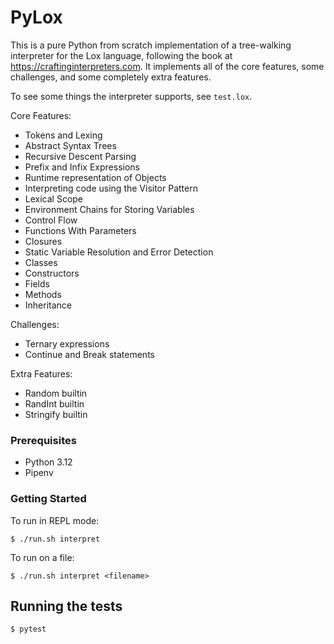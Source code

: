 # PyLox

This is a pure Python from scratch implementation of a tree-walking interpreter for the Lox language, following the book at https://craftinginterpreters.com. It implements all of the core features, some challenges, and some completely extra features.

To see some things the interpreter supports, see `test.lox`.

Core Features:
- Tokens and Lexing
- Abstract Syntax Trees
- Recursive Descent Parsing
- Prefix and Infix Expressions
- Runtime representation of Objects
- Interpreting code using the Visitor Pattern
- Lexical Scope
- Environment Chains for Storing Variables
- Control Flow
- Functions With Parameters
- Closures
- Static Variable Resolution and Error Detection
- Classes
- Constructors
- Fields
- Methods
- Inheritance

Challenges:
- Ternary expressions
- Continue and Break statements

Extra Features:
- Random builtin
- RandInt builtin
- Stringify builtin

### Prerequisites

- Python 3.12
- Pipenv

### Getting Started

To run in REPL mode:
```
$ ./run.sh interpret
```

To run on a file:
```
$ ./run.sh interpret <filename>
```

## Running the tests

`$ pytest`
